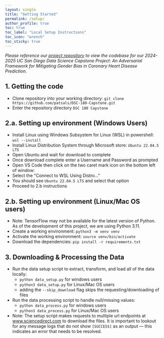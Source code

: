 ```yaml
---
layout: single 
title: "Getting Started"
permalink: /setup/
author_profile: true
toc: true
toc_label: "Local Setup Instructions"
toc_icon: "wrench"
toc_sticky: true
---
```

*Please reference our [project repository](https://github.com/patsals/DSC-180-Capstone) to view the codebase for our 2024-2025 UC San Diego Data Science Capstone Project: An Adversarial Framework for Mitigating Gender Bias in Coronary Heart Disease Prediction.*

## 1. Getting the code
- Clone repository into your working directory:
    `git clone https://github.com/patsals/DSC-180-Capstone.git`
- Enter the repository directory `DSC 180 Capstone`

## 2.a. Setting up environment (Windows Users)
- Install Linux using Windows Subsystem for Linux (WSL) in powershell:
    `wsl --install`
- Install Linux Distribution System through Microsoft store:
    `Ubuntu 22.04.5 LTS`
- Open Ubuntu and wait for download to complete
- Once download complete enter a Username and Password as prompted
- Open VS Code then click on the two caret mark icon on the bottom left of window:
- Select the "Connect to WSL Using Distro..."
- You should see `Ubuntu 22.04.5 LTS` and select that option
- Proceed to 2.b instructions

## 2.b. Setting up environment (Linux/Mac OS users)
- Note: TensorFlow may not be available for the latest version of Python. As of the development of this project, we are using Python 3.11.
- Create a working environment:
    `python3 -m venv venv`
- Activate the working environment:
    `source venv/bin/activate`
- Download the dependencies:
    `pip install -r requirements.txt`

## 3. Downloading & Processing the Data
- Run the data setup script to extract, transform, and load all of the data locally:
    - `python data_setup.py` for windows users
    - `python3 data_setup.py` for Linux/Mac OS users
    - adding the `--skip_download` flag skips the requesting/downloading of files
- Run the data processing script to handle null/missing values:
    - `python data_process.py` for windows users
    - `python3 data_process.py` for Linux/Mac OS users
- Note: The setup script makes requests to multiple url endpoints at www.sciencedirect.com to download the files. It is important to lookout for any message logs that do not show `[SUCCESS]` as an output — this indicates an error that needs to be resolved.

